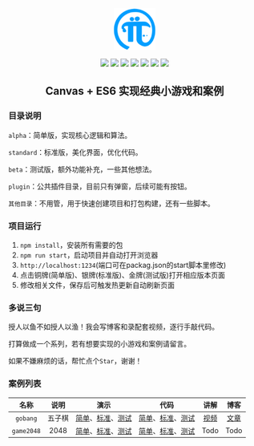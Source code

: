 <p align=center><img src="./assets/logo.png" width="84" height="84"/></p>

<p align=center>
  <img src="https://img.shields.io/badge/Canvas-1289FF?logo=canvas&logoColor=FFFFFF" />
  <img src="https://img.shields.io/badge/ES6-1289FF?logo=bilibili&logoColor=FFFFFF" />
  <img src="https://img.shields.io/badge/pack-Parcel-B07E52?logo=webpack&logoColor=B07E52" />
  <img src="https://img.shields.io/github/stars/gaoxiaosi/canvas-magic" />
  <img src="https://img.shields.io/github/last-commit/gaoxiaosi/canvas-magic/main?logo=git&&logoColor=37B110" />
  <img src="https://img.shields.io/github/package-json/v/gaoxiaosi/canvas-magic?logo=vimeo&logoColor=E6632D" />
  <img src="https://img.shields.io/github/license/gaoxiaosi/canvas-magic?logo=opencollective&logoColor=7EB30B" />
</p>

<h2 align=center>Canvas + ES6 实现经典小游戏和案例</h2>

### 目录说明
`alpha`：简单版，实现核心逻辑和算法。

`standard`：标准版，美化界面，优化代码。

`beta`：测试版，额外功能补充，一些其他想法。

`plugin`：公共插件目录，目前只有弹窗，后续可能有按钮。

`其他目录`：不用管，用于快速创建项目和打包构建，还有一些脚本。

### 项目运行
1. `npm install`，安装所有需要的包
2. `npm run start`，启动项目并自动打开浏览器
3. `http://localhost:1234`(端口可在packag.json的start脚本里修改)
4. 点击铜牌(简单版)、银牌(标准版)、金牌(测试版)打开相应版本页面
5. 修改相关文件，保存后可触发热更新自动刷新页面

### 多说三句

授人以鱼不如授人以渔！我会写博客和录配套视频，逐行手敲代码。

打算做成一个系列，若有想要实现的小游戏和案例请留言。

如果不嫌麻烦的话，帮忙点个`Star`，谢谢！

### 案例列表
| 名称 | 说明 | 演示 | 代码 | 讲解 | 博客 |
| :---: | :---: | :----: | :----: | :---: | :---:|
|`gobang`|五子棋|[简单](https://gaoxiaosi.github.io/canvas-magic/alpha/gobang)、[标准](https://gaoxiaosi.github.io/canvas-magic/standard/gobang)、[测试](https://gaoxiaosi.github.io/canvas-magic/beta/gobang)|[简单](https://github.com/gaoxiaosi/canvas-magic/tree/main/alpha/gobang)、[标准](https://github.com/gaoxiaosi/canvas-magic/tree/main/standard/gobang)、[测试](https://github.com/gaoxiaosi/canvas-magic/tree/main/beta/gobang)| [视频](https://www.bilibili.com/video/BV1Px4y1D7Pi/) | [文章](https://juejin.cn/post/7346419290199834650) |
|`game2048`|2048|[简单](https://gaoxiaosi.github.io/canvas-magic/alpha/game2048)、[标准](https://gaoxiaosi.github.io/canvas-magic/standard/game2048)、[测试](https://gaoxiaosi.github.io/canvas-magic/beta/game2048)|[简单](https://github.com/gaoxiaosi/canvas-magic/tree/main/alpha/game2048)、[标准](https://github.com/gaoxiaosi/canvas-magic/tree/main/standard/game2048)、[测试](https://github.com/gaoxiaosi/canvas-magic/tree/main/beta/game2048)| Todo | Todo |